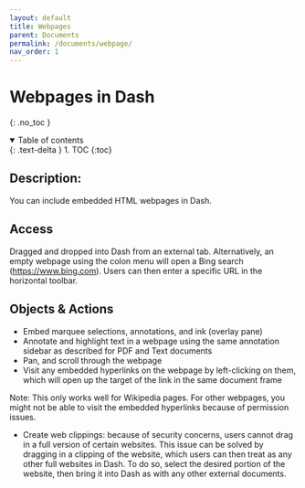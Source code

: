 ```yaml
---
layout: default
title: Webpages
parent: Documents
permalink: /documents/webpage/
nav_order: 1
---
```


# Webpages in Dash
{: .no_toc }

<details open markdown="block">
  <summary>
    Table of contents
  </summary>
  {: .text-delta }
1. TOC
{:toc}
</details>

## Description: 
You can include embedded HTML webpages in Dash.
## Access
Dragged and dropped into Dash from an external tab. Alternatively, an empty webpage using the colon menu will open a Bing search (https://www.bing.com). Users can then enter a specific URL in the horizontal toolbar. 
## Objects & Actions
- Embed marquee selections, annotations, and ink (overlay pane) 
- Annotate and highlight text in a webpage using the same annotation sidebar as described for PDF and Text documents
- Pan, and scroll through the webpage
- Visit any embedded hyperlinks on the webpage by left-clicking on them, which will open up the target of the link in the same document frame

Note: This only works well for Wikipedia pages. For other webpages, you might not be able to visit the embedded hyperlinks because of permission issues. 

- Create web clippings: because of security concerns, users cannot drag in a full version of certain websites. This issue can be solved by dragging in a clipping of the website, which users can then treat as any other full websites in Dash. To do so, select the desired portion of the website, then bring it into Dash as with any other external documents. 
